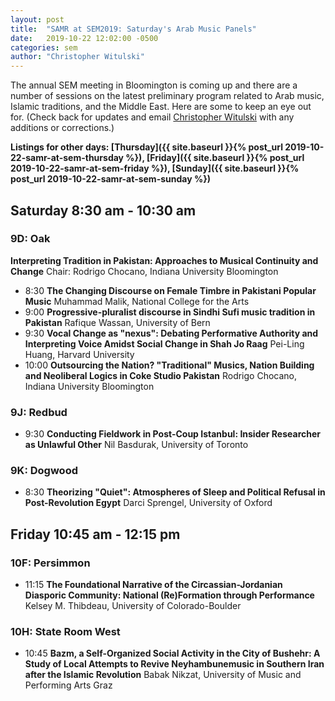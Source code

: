 ```yaml
---
layout: post
title:  "SAMR at SEM2019: Saturday's Arab Music Panels"
date:   2019-10-22 12:02:00 -0500
categories: sem
author: "Christopher Witulski"
---
```

The annual SEM meeting in Bloomington is coming up and there are a number of sessions on the latest preliminary program related to Arab music, Islamic traditions, and the Middle East. Here are some to keep an eye out for. (Check back for updates and email [Christopher Witulski](mailto:cwituls@bgsu.edu) with any additions or corrections.)

**Listings for other days: [Thursday]({{ site.baseurl }}{% post_url 2019-10-22-samr-at-sem-thursday %}), [Friday]({{ site.baseurl }}{% post_url 2019-10-22-samr-at-sem-friday %}), [Sunday]({{ site.baseurl }}{% post_url 2019-10-22-samr-at-sem-sunday %})**

## Saturday 8:30 am - 10:30 am

### 9D: Oak

**Interpreting Tradition in Pakistan: Approaches to Musical Continuity and Change** Chair: Rodrigo Chocano, Indiana University Bloomington

* 8:30 **The Changing Discourse on Female Timbre in Pakistani Popular Music** Muhammad Malik, National College for the Arts
* 9:00 **Progressive-pluralist discourse in Sindhi Sufi music tradition in Pakistan** Rafique Wassan, University of Bern
* 9:30 **Vocal Change as "nexus": Debating Performative Authority and Interpreting Voice Amidst Social Change in Shah Jo Raag** Pei-Ling Huang, Harvard University
* 10:00 **Outsourcing the Nation? "Traditional" Musics, Nation Building and Neoliberal Logics in Coke Studio Pakistan** Rodrigo Chocano, Indiana University Bloomington

### 9J: Redbud

* 9:30 **Conducting Fieldwork in Post-Coup Istanbul: Insider Researcher as Unlawful Other** Nil Basdurak, University of Toronto

### 9K: Dogwood

* 8:30 **Theorizing "Quiet": Atmospheres of Sleep and Political Refusal in Post-Revolution Egypt** Darci Sprengel, University of Oxford

## Friday 10:45 am - 12:15 pm

### 10F: Persimmon

* 11:15 **The Foundational Narrative of the Circassian-Jordanian Diasporic Community: National (Re)Formation through Performance** Kelsey M. Thibdeau, University of Colorado-Boulder

### 10H: State Room West

* 10:45 **Bazm, a Self-Organized Social Activity in the City of Bushehr: A Study of Local Attempts to Revive Neyhambunemusic in Southern Iran after the Islamic Revolution** Babak Nikzat, University of Music and Performing Arts Graz
